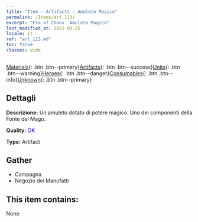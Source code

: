 ```yaml
---
title: "Item - Artifacts - Amuleto Magico"
permalink: /Items/art_113/
excerpt: "Era of Chaos  Amuleto Magico"
last_modified_at: 2021-03-25
locale: it
ref: "art_113.md"
toc: false
classes: wide
---
```

 [Materials](/it/Items/){: .btn .btn--primary}[Artifacts](/it/Items/Artifacts/){: .btn .btn--success}[Units](/it/Items/Units/){: .btn .btn--warning}[Heroes](/it/Items/Heroes/){: .btn .btn--danger}[Consumables](/it/Items/Consumables/){: .btn .btn--info}[Unknown](/it/Items/Unknown/){: .btn .btn--primary}

## Dettagli
 **Descrizione:** Un amuleto dotato di potere magico. Uno dei componenti della Fonte del Mago.

 **Quality:** <span style="color: #0000CD">OK</span>

 **Type:** Artifact

## Gather

*    Campagna 
*    Negozio dei Manufatti 

## This item contains:

  None

